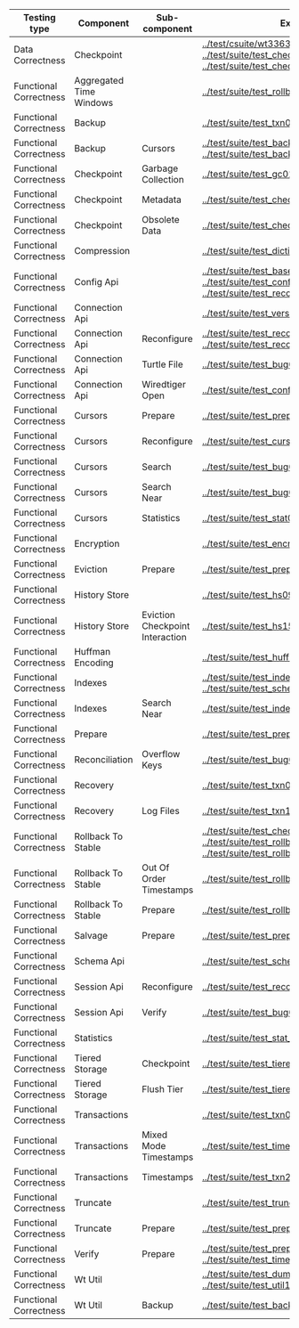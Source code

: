 |Testing type|Component|Sub-component|Existing tests|
|---|---|---|---|
|Data Correctness|Checkpoint||[../test/csuite/wt3363_checkpoint_op_races/main.c](../test/csuite/wt3363_checkpoint_op_races/main.c), [../test/suite/test_checkpoint02.py](../test/suite/test_checkpoint02.py), [../test/suite/test_checkpoint03.py](../test/suite/test_checkpoint03.py)
|Functional Correctness|Aggregated Time Windows||[../test/suite/test_rollback_to_stable18.py](../test/suite/test_rollback_to_stable18.py)
|Functional Correctness|Backup||[../test/suite/test_txn04.py](../test/suite/test_txn04.py)
|Functional Correctness|Backup|Cursors|[../test/suite/test_backup01.py](../test/suite/test_backup01.py), [../test/suite/test_backup11.py](../test/suite/test_backup11.py)
|Functional Correctness|Checkpoint|Garbage Collection|[../test/suite/test_gc01.py](../test/suite/test_gc01.py)
|Functional Correctness|Checkpoint|Metadata|[../test/suite/test_checkpoint_snapshot01.py](../test/suite/test_checkpoint_snapshot01.py)
|Functional Correctness|Checkpoint|Obsolete Data|[../test/suite/test_checkpoint08.py](../test/suite/test_checkpoint08.py)
|Functional Correctness|Compression||[../test/suite/test_dictionary.py](../test/suite/test_dictionary.py)
|Functional Correctness|Config Api||[../test/suite/test_base02.py](../test/suite/test_base02.py), [../test/suite/test_config02.py](../test/suite/test_config02.py), [../test/suite/test_reconfig02.py](../test/suite/test_reconfig02.py)
|Functional Correctness|Connection Api||[../test/suite/test_version.py](../test/suite/test_version.py)
|Functional Correctness|Connection Api|Reconfigure|[../test/suite/test_reconfig01.py](../test/suite/test_reconfig01.py), [../test/suite/test_reconfig02.py](../test/suite/test_reconfig02.py)
|Functional Correctness|Connection Api|Turtle File|[../test/suite/test_bug024.py](../test/suite/test_bug024.py)
|Functional Correctness|Connection Api|Wiredtiger Open|[../test/suite/test_config02.py](../test/suite/test_config02.py)
|Functional Correctness|Cursors|Prepare|[../test/suite/test_prepare_cursor01.py](../test/suite/test_prepare_cursor01.py)
|Functional Correctness|Cursors|Reconfigure|[../test/suite/test_cursor06.py](../test/suite/test_cursor06.py)
|Functional Correctness|Cursors|Search|[../test/suite/test_bug008.py](../test/suite/test_bug008.py)
|Functional Correctness|Cursors|Search Near|[../test/suite/test_bug008.py](../test/suite/test_bug008.py)
|Functional Correctness|Cursors|Statistics|[../test/suite/test_stat03.py](../test/suite/test_stat03.py)
|Functional Correctness|Encryption||[../test/suite/test_encrypt02.py](../test/suite/test_encrypt02.py)
|Functional Correctness|Eviction|Prepare|[../test/suite/test_prepare12.py](../test/suite/test_prepare12.py)
|Functional Correctness|History Store||[../test/suite/test_hs09.py](../test/suite/test_hs09.py)
|Functional Correctness|History Store|Eviction Checkpoint Interaction|[../test/suite/test_hs15.py](../test/suite/test_hs15.py)
|Functional Correctness|Huffman Encoding||[../test/suite/test_huffman02.py](../test/suite/test_huffman02.py)
|Functional Correctness|Indexes||[../test/suite/test_index02.py](../test/suite/test_index02.py), [../test/suite/test_schema03.py](../test/suite/test_schema03.py)
|Functional Correctness|Indexes|Search Near|[../test/suite/test_index02.py](../test/suite/test_index02.py)
|Functional Correctness|Prepare||[../test/suite/test_prepare09.py](../test/suite/test_prepare09.py)
|Functional Correctness|Reconciliation|Overflow Keys|[../test/suite/test_bug004.py](../test/suite/test_bug004.py)
|Functional Correctness|Recovery||[../test/suite/test_txn04.py](../test/suite/test_txn04.py)
|Functional Correctness|Recovery|Log Files|[../test/suite/test_txn19.py](../test/suite/test_txn19.py)
|Functional Correctness|Rollback To Stable||[../test/suite/test_checkpoint_snapshot03.py](../test/suite/test_checkpoint_snapshot03.py), [../test/suite/test_rollback_to_stable16.py](../test/suite/test_rollback_to_stable16.py), [../test/suite/test_rollback_to_stable18.py](../test/suite/test_rollback_to_stable18.py)
|Functional Correctness|Rollback To Stable|Out Of Order Timestamps|[../test/suite/test_rollback_to_stable21.py](../test/suite/test_rollback_to_stable21.py)
|Functional Correctness|Rollback To Stable|Prepare|[../test/suite/test_rollback_to_stable21.py](../test/suite/test_rollback_to_stable21.py)
|Functional Correctness|Salvage|Prepare|[../test/suite/test_prepare_hs03.py](../test/suite/test_prepare_hs03.py)
|Functional Correctness|Schema Api||[../test/suite/test_schema03.py](../test/suite/test_schema03.py)
|Functional Correctness|Session Api|Reconfigure|[../test/suite/test_reconfig04.py](../test/suite/test_reconfig04.py)
|Functional Correctness|Session Api|Verify|[../test/suite/test_bug005.py](../test/suite/test_bug005.py)
|Functional Correctness|Statistics||[../test/suite/test_stat_log02.py](../test/suite/test_stat_log02.py)
|Functional Correctness|Tiered Storage|Checkpoint|[../test/suite/test_tiered08.py](../test/suite/test_tiered08.py)
|Functional Correctness|Tiered Storage|Flush Tier|[../test/suite/test_tiered08.py](../test/suite/test_tiered08.py)
|Functional Correctness|Transactions||[../test/suite/test_txn01.py](../test/suite/test_txn01.py)
|Functional Correctness|Transactions|Mixed Mode Timestamps|[../test/suite/test_timestamp18.py](../test/suite/test_timestamp18.py)
|Functional Correctness|Transactions|Timestamps|[../test/suite/test_txn26.py](../test/suite/test_txn26.py)
|Functional Correctness|Truncate||[../test/suite/test_truncate01.py](../test/suite/test_truncate01.py)
|Functional Correctness|Truncate|Prepare|[../test/suite/test_prepare13.py](../test/suite/test_prepare13.py)
|Functional Correctness|Verify|Prepare|[../test/suite/test_prepare_hs03.py](../test/suite/test_prepare_hs03.py), [../test/suite/test_timestamp18.py](../test/suite/test_timestamp18.py)
|Functional Correctness|Wt Util||[../test/suite/test_dump.py](../test/suite/test_dump.py), [../test/suite/test_util11.py](../test/suite/test_util11.py)
|Functional Correctness|Wt Util|Backup|[../test/suite/test_backup01.py](../test/suite/test_backup01.py)
